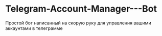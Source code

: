 # Telegram-Account-Manager---Bot
Простой бот написанный на скорую руку для управления вашими аккаунтами в телеграмме
